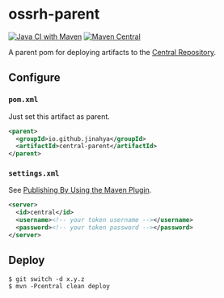 # ossrh-parent
[![Java CI with Maven](https://github.com/jinahya/central-parent/actions/workflows/maven.yml/badge.svg)](https://github.com/jinahya/central-parent/actions/workflows/maven.yml)
[![Maven Central](https://img.shields.io/maven-central/v/io.github.jinahya/central-parent.svg)](http://search.maven.org/#search%7Cga%7C1%7Cg%3A%22io.github.jinahya%22%20AND%20a%3A%22central-parent%22)

A parent pom for deploying artifacts to the [Central Repository](https://central.sonatype.org/).

## Configure

### `pom.xml`

Just set this artifact as parent.

```xml
<parent>
  <groupId>io.github.jinahya</groupId>
  <artifactId>central-parent</artifactId>
</parent>
```

### `settings.xml`

See [Publishing By Using the Maven Plugin](https://central.sonatype.org/publish/publish-portal-maven/).

```xml
<server>
  <id>central</id>
  <username><!-- your token username --></username>
  <password><!-- your token password --></password>
</server>
```

## Deploy

```
$ git switch -d x.y.z
$ mvn -Pcentral clean deploy
```